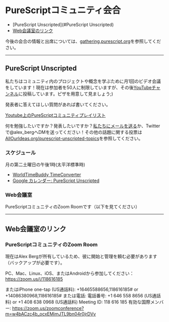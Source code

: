 <!--
# PureScript Community Meetups
-->
# PureScriptコミュニティ会合

<!--
* [PureScript Unscripted](#purescript-unscripted)
* [Web Conference Room Links](#web-conference-room-links)
-->
* [PureScript Unscripted](#PureScript Unscripted)
* [Web会議室のリンク](#Web会議室)

<!--
Visit [gathering.purescript.org](https://gathering.purescript.org) to see and RSVP for upcoming meetups.
-->
今後の会合の情報と出席については、[gathering.purescript.org](https://gathering.purescript.org)を参照してください。

***

## PureScript Unscripted

<!--
We video conference once a month to learn about projects and concepts within our community! They're currently limited to 50 participants but will also be uploaded to our [YouTube channel](https://www.youtube.com/channel/UCPtHLGu_WXh-OvX8NAVtDEw). Bring your own pizza ;)
-->
私たちはコミュニティ内のプロジェクトや概念を学ぶために月1回のビデオ会議をしています！現在は参加者を50人に制限していますが、その後[YouTubeチャンネル](https://www.youtube.com/channel/UCPtHLGu_WXh-OvX8NAVtDEw)に投稿しています。ピザを用意して見ましょう;)

<!--
Write down questions you'd like answered about topics to give to speakers.
-->
発表者に答えてほしい質問があれば書いてください。

[Youtube上のPureScriptコミュニティプレイリスト](https://www.youtube.com/playlist?list=PLQDWDZypikvGSNomRZNzBF2ARFLgW4TOV)

<!--
What do you wanna learn? Wanna present your topic? [Email us](mailto:purescript.community@gmail.com) or DM @alex_berg on Twitter! Alternatively vote for topics on [AllOurIdeas.org/purescript-unscripted-topics](http://www.allourideas.org/purescript-unscripted-topics/)
-->
何を勉強したいですか？発表したいですか？[私たちにメールを送る](mailto:purescript.community@gmail.com)か、Twitterで@alex_bergへDMを送ってください！その他の話題に関する投票は[AllOurIdeas.org/purescript-unscripted-topics](http://www.allourideas.org/purescript-unscripted-topics/)を参照してください。

<!--
### Schedule
-->
### スケジュール

<!--
Second Saturday of the Month, 1 pm Pacific Time
-->
月の第二土曜日の午後1時(太平洋標準時)

<!--
- [WorldTimeBuddy TimeConverter](http://www.worldtimebuddy.com/?qm=1&lid=5391959,2643743,658225,2147714&h=5391959&date=2016-4-23&sln=13-15)
- [Google Calendar: PureScript Unscripted](https://calendar.google.com/calendar/embed?src=Ym03N2g1cmlhYW8wc2s2anBlczBrOGx2NGtAZ3JvdXAuY2FsZW5kYXIuZ29vZ2xlLmNvbQ)
-->
- [WorldTimeBuddy TimeConverter](http://www.worldtimebuddy.com/?qm=1&lid=5391959,2643743,658225,2147714&h=5391959&date=2016-4-23&sln=13-15)
- [Google カレンダー: PureScript Unscripted](https://calendar.google.com/calendar/embed?src=Ym03N2g1cmlhYW8wc2s2anBlczBrOGx2NGtAZ3JvdXAuY2FsZW5kYXIuZ29vZ2xlLmNvbQ)

<!--
### Web Conference Room
-->
### Web会議室

<!--
PureScript Community Zoom Room (see below)
-->
PureScriptコミュニティのZoom Roomです（以下を見てください）

***


<!--
## Web Conference Room Links
-->
## Web会議室のリンク

<!--
### PureScript Community Zoom Room
-->
### PureScriptコミュニティのZoom Room

<!--
Currently owned by Alex Berg, so requires him to start and host. (We need a backup solution.)
-->
現在はAlex Bergが所有しているため、彼に開始と管理を頼む必要があります（バックアップが必要です）。

<!--
Join from PC, Mac, Linux, iOS or Android: https://zoom.us/j/118616185
-->
PC、Mac、Linux、iOS、またはAndroidから参加してください：https://zoom.us/j/118616185

<!--
Or iPhone one-tap (US Toll): +16465588656,118616185# or +14086380968,118616185#
Or Telephone:
Dial: +1 646 558 8656 (US Toll) or +1 408 638 0968 (US Toll)
Meeting ID: 118 616 185
International numbers available: https://zoom.us/zoomconference?m=w4bACzc4b_ocxEMimJTL9bn04r0jrDVv
-->
またはiPhone one-tap (US通話料): +16465588656,118616185# or +14086380968,118616185#
または電話:
電話番号: +1 646 558 8656 (US通話料) or +1 408 638 0968 (US通話料)
Meeting ID: 118 616 185
有効な国際メンバー: https://zoom.us/zoomconference?m=w4bACzc4b_ocxEMimJTL9bn04r0jrDVv
